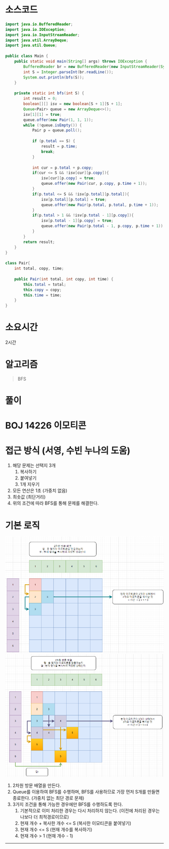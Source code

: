 # 소스코드

```Java
import java.io.BufferedReader;
import java.io.IOException;
import java.io.InputStreamReader;
import java.util.ArrayDeque;
import java.util.Queue;

public class Main {
    public static void main(String[] args) throws IOException {
        BufferedReader br = new BufferedReader(new InputStreamReader(System.in));
        int S = Integer.parseInt(br.readLine());
        System.out.println(bfs(S));
    }

    private static int bfs(int S) {
        int result = 0;
        boolean[][] isv = new boolean[S + 1][S + 1];
        Queue<Pair> queue = new ArrayDeque<>();
        isv[1][1] = true;
        queue.offer(new Pair(1, 1, 1));
        while (!queue.isEmpty()) {
            Pair p = queue.poll();

            if (p.total == S) {
                result = p.time;
                break;
            }

            int cur = p.total + p.copy;
            if(cur <= S && !isv[cur][p.copy]){
                isv[cur][p.copy] = true;
                queue.offer(new Pair(cur, p.copy, p.time + 1));
            }
            if(p.total <= S && !isv[p.total][p.total]){
                isv[p.total][p.total] = true;
                queue.offer(new Pair(p.total, p.total, p.time + 1));
            }
            if(p.total > 1 && !isv[p.total - 1][p.copy]){
                isv[p.total - 1][p.copy] = true;
                queue.offer(new Pair(p.total - 1, p.copy, p.time + 1));
            }
        }
        return result;
    }
}

class Pair{
    int total, copy, time;

    public Pair(int total, int copy, int time) {
        this.total = total;
        this.copy = copy;
        this.time = time;
    }
}
```

# 소요시간

2시간

# 알고리즘

> BFS

# 풀이

# BOJ 14226 이모티콘

# 접근 방식 (서영, 수빈 누나의 도움)

1. 해당 문제는 선택지 3개
   1. 복사하기
   2. 붙여넣기
   3. 1개 지우기
2. 모든 연산은 1초 (가중치 없음)
3. 최솟값 (최단거리)
4. 위의 조건에 따라 BFS를 통해 문제를 해결한다.

# 기본 로직

![poster](./BOJ_14226_이모티콘1.png)
![poster](./BOJ_14226_이모티콘2.png)

1. 2차원 방문 배열을 만든다.
2. Queue를 이용하여 BFS를 수행하며, BFS를 사용하므로 가장 먼저 S개를 만들면 종료한다. (가중치 없는 최단 경로 문제)
3. 3가지 조건을 통해 가능한 경우에만 BFS를 수행하도록 한다.
   1. 기본적으로 이미 처리한 경우는 다시 처리하지 않는다. (이전에 처리된 경우는 나보다 더 최적경로이므로)
   2. 현재 개수 + 복사한 개수 <= S (복사한 이모티콘을 붙여넣기)
   3. 현재 개수 <= S (현재 개수를 복사하기)
   4. 현재 개수 > 1 (현재 개수 - 1)

---
